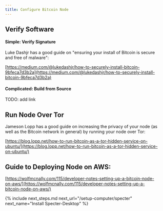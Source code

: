 ```yaml
---
title: Configure Bitcoin Node
---
```


## Verify Software

#### Simple: Verify Signature
Luke Dashjr has a good guide on "ensuring your install of Bitcoin is secure and free of malware":

[https://medium.com/@lukedashjr/how-to-securely-install-bitcoin-9bfeca7d3b2a](https://medium.com/@lukedashjr/how-to-securely-install-bitcoin-9bfeca7d3b2a)

#### Complicated: Build from Source
TODO: add link

## Run Node Over Tor
Jameson Lopp has a good guide on increasing the privacy of your node (as well as the Bitcoin network in general) by running your node over Tor:

[https://blog.lopp.net/how-to-run-bitcoin-as-a-tor-hidden-service-on-ubuntu/](https://blog.lopp.net/how-to-run-bitcoin-as-a-tor-hidden-service-on-ubuntu/)

## Guide to Deploying Node on AWS:
[https://wolfmcnally.com/115/developer-notes-setting-up-a-bitcoin-node-on-aws/](https://wolfmcnally.com/115/developer-notes-setting-up-a-bitcoin-node-on-aws/)


{% include next_steps.md next_url="/setup-computer/specter" next_name="Install Specter-Desktop" %}
